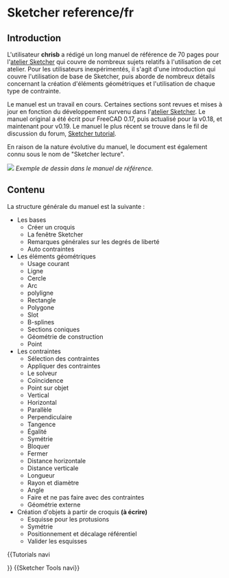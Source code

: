 # Sketcher reference/fr


## Introduction

L\'utilisateur **chrisb** a rédigé un long manuel de référence de 70 pages pour l\'[atelier Sketcher](Sketcher_Workbench/fr.md) qui couvre de nombreux sujets relatifs à l\'utilisation de cet atelier. Pour les utilisateurs inexpérimentés, il s\'agit d\'une introduction qui couvre l\'utilisation de base de Sketcher, puis aborde de nombreux détails concernant la création d\'éléments géométriques et l\'utilisation de chaque type de contrainte.

Le manuel est un travail en cours. Certaines sections sont revues et mises à jour en fonction du développement survenu dans l\'[atelier Sketcher](Sketcher_Workbench/fr.md). Le manuel original a été écrit pour FreeCAD 0.17, puis actualisé pour la v0.18, et maintenant pour v0.19. Le manuel le plus récent se trouve dans le fil de discussion du forum, [Sketcher tutorial](https://forum.freecadweb.org/viewtopic.php?f=36&t=30104).

En raison de la nature évolutive du manuel, le document est également connu sous le nom de \"Sketcher lecture\".

![](images/Sketcher_reference.png ) *Exemple de dessin dans le manuel de référence.*

## Contenu

La structure générale du manuel est la suivante :

-   Les bases
    -   Créer un croquis
    -   La fenêtre Sketcher
    -   Remarques générales sur les degrés de liberté
    -   Auto contraintes
-   Les éléments géométriques
    -   Usage courant
    -   Ligne
    -   Cercle
    -   Arc
    -   polyligne
    -   Rectangle
    -   Polygone
    -   Slot
    -   B-splines
    -   Sections coniques
    -   Géométrie de construction
    -   Point
-   Les contraintes
    -   Sélection des contraintes
    -   Appliquer des contraintes
    -   Le solveur
    -   Coïncidence
    -   Point sur objet
    -   Vertical
    -   Horizontal
    -   Parallèle
    -   Perpendiculaire
    -   Tangence
    -   Égalité
    -   Symétrie
    -   Bloquer
    -   Fermer
    -   Distance horizontale
    -   Distance verticale
    -   Longueur
    -   Rayon et diamètre
    -   Angle
    -   Faire et ne pas faire avec des contraintes
    -   Géométrie externe
-   Création d\'objets à partir de croquis **(à écrire)**
    -   Esquisse pour les protusions
    -   Symétrie
    -   Positionnement et décalage référentiel
    -   Valider les esquisses


{{Tutorials navi

}} {{Sketcher Tools navi}} 
